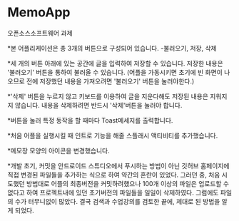 # MemoApp
오픈소스소프트웨어 과제


*본 어플리케이션은 총 3개의 버튼으로 구성되어 있습니다.
-불러오기, 저장, 삭제

*세 개의 버튼 아래에 있는 공간에 글을 입력하여 저장할 수 있습니다. 저장한 내용은 '불러오기' 버튼을 통하여 불러올 수 있습니다.
(어플을 가동시키면 초기에 빈 화면이 나오므로 전에 저장했던 내용을 가져오려면 '불러오기' 버튼을 눌러야한다.)

*'삭제' 버튼을 누르지 않고 키보드를 이용하여 글을 지운다해도 저장된 내용은 지워지지 않습니다. 내용을 삭제하려면 반드시 '삭제'버튼을 눌러야 합니다.

*버튼을 눌러 특정 동작을 할 때마다 Toast메세지를 출력합니다.

*처음 어플을 실행시킬 때 인트로 기능을 해줄 스플래시 액티비티를 추가했습니다.

*메모장 모양의 아이콘을 변경했습니다.



*개발 초기, 커밋을 안드로이드 스튜디오에서 푸시하는 방법이 아닌 깃허브 홈페이지에 직접 변경된 파일들을 추가하는 식으로 하여 약간의 혼란이 있었다.
그러던 중, 처음 시도했던 방법대로 어플의 최종버전을 커밋하려했으나 100개 이상의 파일은 업로드할 수 없다고 하여 프로젝트내에 있던 초기버전의 파일들을 일일이 삭제하였다. 그럼에도 파일의 수가 터무니없이 많았다. 결국 검색과 수업강의를 검토한 끝에, 제대로 된 방법을 알게 되었다.
